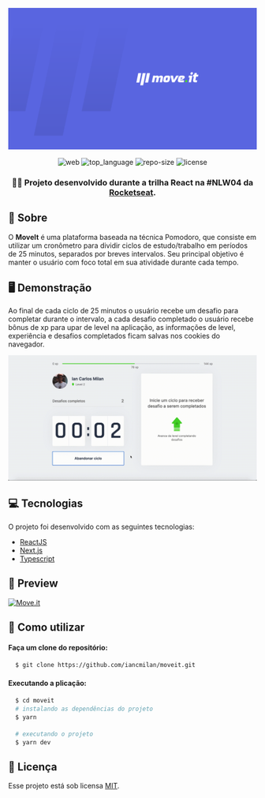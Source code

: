 <div align="center">

![Project Image](.github/moveit.png)

![web] ![top_language] ![repo-size] ![license]

### 🏃‍♂️ Projeto desenvolvido durante a trilha React na #NLW04 da [Rocketseat].

</div>

## :bookmark: Sobre

O **MoveIt** é uma plataforma baseada na técnica Pomodoro, que consiste em utilizar um cronômetro para dividir ciclos de estudo/trabalho em períodos de 25 minutos,  separados por breves intervalos. Seu principal objetivo é manter o usuário com foco total em sua atividade durante cada tempo.

## 🖥 Demonstração

Ao final de cada ciclo de 25 minutos o usuário recebe um desafio para completar durante o intervalo, a cada desafio completado o usuário recebe bônus de xp para upar de level na aplicação, as informações de level, experiência e desafios completados ficam salvas nos cookies do navegador.

<p align="center">
  <img alt="Level" title="Level" src=".github/moveit-demo.gif">
</p>

## :computer: Tecnologias

O projeto foi desenvolvido com as seguintes tecnologias:

- [ReactJS](https://reactjs.org)
- [Next.js](https://nextjs.org/)
- [Typescript](https://www.typescriptlang.org/)

## :rocket: Preview

[![Move.it](https://img.shields.io/badge/vercel-acesse%20o%20move.it-5965E0?style=for-the-badge&logo=vercel&labelColor=121214)](https://moveit-iancmilan.vercel.app/)

## :wrench: Como utilizar

#### Faça um clone do repositório:

```sh
  $ git clone https://github.com/iancmilan/moveit.git
```

#### Executando a plicação:

```sh
  $ cd moveit
  # instalando as dependências do projeto
  $ yarn

  # executando o projeto
  $ yarn dev
```

## :memo: Licença

Esse projeto está sob licensa [MIT](LICENSE).

<!-- Links -->
[Rocketseat]: https://rocketseat.com.br/

<!-- Bagdes -->
[web]: https://img.shields.io/badge/web-React-5965E0?style=flat-square&labelColor=121214
[top_language]: https://img.shields.io/github/languages/top/iancmilan/moveit?style=flat-square&color=5965E0&labelColor=121214
[license]: https://img.shields.io/github/license/iancmilan/moveit?style=flat-square&color=5965E0&labelColor=121214
[repo-size]: https://img.shields.io/github/repo-size/iancmilan/moveit?style=flat-square&color=5965E0&labelColor=121214
